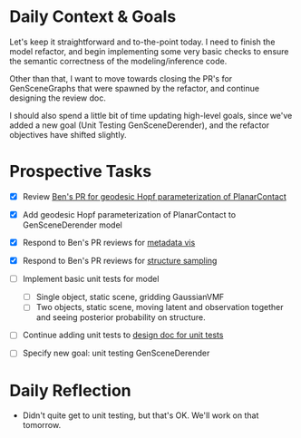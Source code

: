 # Daily Context & Goals

Let's keep it straightforward and to-the-point today. I need to finish the
model refactor, and begin implementing some very basic checks to ensure the
semantic correctness of the modeling/inference code.

Other than that, I want to move towards closing the PR's for GenSceneGraphs
that were spawned by the refactor, and continue designing the review doc.

I should also spend a little bit of time updating high-level goals, since we've
added a new goal (Unit Testing GenSceneDerender), and the refactor objectives
have shifted slightly.


# Prospective Tasks

* [X] Review [Ben's PR for geodesic Hopf parameterization of PlanarContact](https://github.com/probcomp/GenSceneGraphs.jl/pull/231)
* [X] Add geodesic Hopf parameterization of PlanarContact to GenSceneDerender model
* [X] Respond to Ben's PR reviews for [metadata vis](https://github.com/probcomp/GenSceneGraphs.jl/pull/226)
* [X] Respond to Ben's PR reviews for [structure sampling](https://github.com/probcomp/GenSceneGraphs.jl/pull/225)
* [ ] Implement basic unit tests for model
    * [ ] Single object, static scene, gridding GaussianVMF
    * [ ] Two objects, static scene, moving latent and observation together and
          seeing posterior probability on structure.
* [ ] Continue adding unit tests to [design doc for unit tests](https://docs.google.com/document/d/1Du0mzktc_ihv8I0TlRyG8IrvkqOUpSGNev446GOJCSQ/edit#heading=h.oh5qaafnr88q)
* [ ] Specify new goal: unit testing GenSceneDerender


# Daily Reflection

* Didn't quite get to unit testing, but that's OK. We'll work on that tomorrow.
